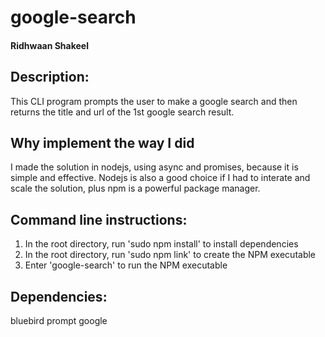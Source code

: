 # google-search
#### Ridhwaan Shakeel

## Description:
This CLI program prompts the user to make a google search and then returns the title and url of the 1st google search result.

## Why implement the way I did
I made the solution in nodejs, using async and promises, because it is simple and effective. 
Nodejs is also a good choice if I had to interate and scale the solution, plus npm is a powerful package manager.


## Command line instructions:
1) In the root directory, run 'sudo npm install' to install dependencies
2) In the root directory, run 'sudo npm link' to create the NPM executable
3) Enter 'google-search' to run the NPM executable

## Dependencies:
bluebird
prompt
google
